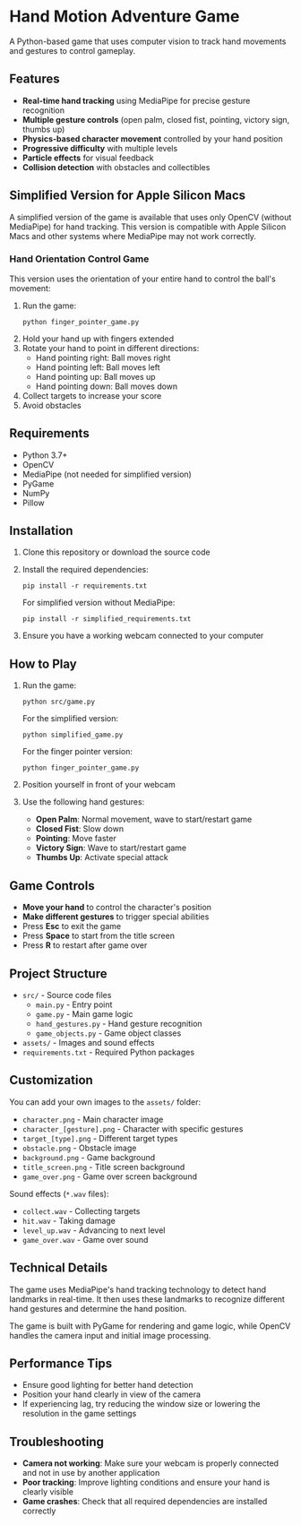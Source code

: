 # Hand Motion Adventure Game

A Python-based game that uses computer vision to track hand movements and gestures to control gameplay.

## Features

- **Real-time hand tracking** using MediaPipe for precise gesture recognition
- **Multiple gesture controls** (open palm, closed fist, pointing, victory sign, thumbs up)
- **Physics-based character movement** controlled by your hand position
- **Progressive difficulty** with multiple levels
- **Particle effects** for visual feedback
- **Collision detection** with obstacles and collectibles

## Simplified Version for Apple Silicon Macs

A simplified version of the game is available that uses only OpenCV (without MediaPipe) for hand tracking. This version is compatible with Apple Silicon Macs and other systems where MediaPipe may not work correctly.

### Hand Orientation Control Game

This version uses the orientation of your entire hand to control the ball's movement:

1. Run the game:
   ```
   python finger_pointer_game.py
   ```
2. Hold your hand up with fingers extended
3. Rotate your hand to point in different directions:
   - Hand pointing right: Ball moves right
   - Hand pointing left: Ball moves left
   - Hand pointing up: Ball moves up
   - Hand pointing down: Ball moves down
4. Collect targets to increase your score
5. Avoid obstacles

## Requirements

- Python 3.7+
- OpenCV
- MediaPipe (not needed for simplified version)
- PyGame
- NumPy
- Pillow

## Installation

1. Clone this repository or download the source code
2. Install the required dependencies:
   ```
   pip install -r requirements.txt
   ```
   
   For simplified version without MediaPipe:
   ```
   pip install -r simplified_requirements.txt
   ```
3. Ensure you have a working webcam connected to your computer

## How to Play

1. Run the game:
   ```
   python src/game.py
   ```
   
   For the simplified version:
   ```
   python simplified_game.py
   ```
   
   For the finger pointer version:
   ```
   python finger_pointer_game.py
   ```
2. Position yourself in front of your webcam
3. Use the following hand gestures:
   - **Open Palm**: Normal movement, wave to start/restart game
   - **Closed Fist**: Slow down
   - **Pointing**: Move faster
   - **Victory Sign**: Wave to start/restart game
   - **Thumbs Up**: Activate special attack

## Game Controls

- **Move your hand** to control the character's position
- **Make different gestures** to trigger special abilities
- Press **Esc** to exit the game
- Press **Space** to start from the title screen
- Press **R** to restart after game over

## Project Structure

- `src/` - Source code files
  - `main.py` - Entry point
  - `game.py` - Main game logic
  - `hand_gestures.py` - Hand gesture recognition
  - `game_objects.py` - Game object classes
- `assets/` - Images and sound effects
- `requirements.txt` - Required Python packages

## Customization

You can add your own images to the `assets/` folder:
- `character.png` - Main character image
- `character_[gesture].png` - Character with specific gestures
- `target_[type].png` - Different target types
- `obstacle.png` - Obstacle image
- `background.png` - Game background
- `title_screen.png` - Title screen background
- `game_over.png` - Game over screen background

Sound effects (`*.wav` files):
- `collect.wav` - Collecting targets
- `hit.wav` - Taking damage
- `level_up.wav` - Advancing to next level
- `game_over.wav` - Game over sound

## Technical Details

The game uses MediaPipe's hand tracking technology to detect hand landmarks in real-time. It then uses these landmarks to recognize different hand gestures and determine the hand position.

The game is built with PyGame for rendering and game logic, while OpenCV handles the camera input and initial image processing.

## Performance Tips

- Ensure good lighting for better hand detection
- Position your hand clearly in view of the camera
- If experiencing lag, try reducing the window size or lowering the resolution in the game settings

## Troubleshooting

- **Camera not working**: Make sure your webcam is properly connected and not in use by another application
- **Poor tracking**: Improve lighting conditions and ensure your hand is clearly visible
- **Game crashes**: Check that all required dependencies are installed correctly 